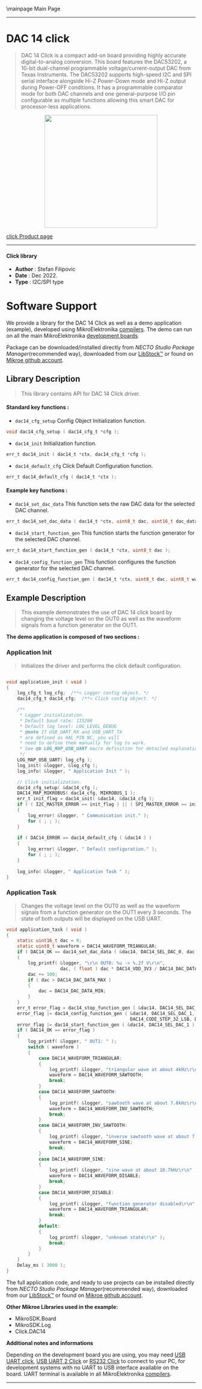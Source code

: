 \mainpage Main Page

---
# DAC 14 click

> DAC 14 Click is a compact add-on board providing highly accurate digital-to-analog conversion. This board features the DAC53202, a 10-bit dual-channel programmable voltage/current-output DAC from Texas Instruments. The DAC53202 supports high-speed I2C and SPI serial interface alongside Hi-Z Power-Down mode and Hi-Z output during Power-OFF conditions. It has a programmable comparator mode for both DAC channels and one general-purpose I/O pin configurable as multiple functions allowing this smart DAC for processor-less applications.

<p align="center">
  <img src="https://download.mikroe.com/images/click_for_ide/dac14_click.png" height=300px>
</p>

[click Product page](https://www.mikroe.com/dac-14-click)

---


#### Click library

- **Author**        : Stefan Filipovic
- **Date**          : Dec 2022.
- **Type**          : I2C/SPI type


# Software Support

We provide a library for the DAC 14 Click
as well as a demo application (example), developed using MikroElektronika
[compilers](https://www.mikroe.com/necto-studio).
The demo can run on all the main MikroElektronika [development boards](https://www.mikroe.com/development-boards).

Package can be downloaded/installed directly from *NECTO Studio Package Manager*(recommended way), downloaded from our [LibStock&trade;](https://libstock.mikroe.com) or found on [Mikroe github account](https://github.com/MikroElektronika/mikrosdk_click_v2/tree/master/clicks).

## Library Description

> This library contains API for DAC 14 Click driver.

#### Standard key functions :

- `dac14_cfg_setup` Config Object Initialization function.
```c
void dac14_cfg_setup ( dac14_cfg_t *cfg );
```

- `dac14_init` Initialization function.
```c
err_t dac14_init ( dac14_t *ctx, dac14_cfg_t *cfg );
```

- `dac14_default_cfg` Click Default Configuration function.
```c
err_t dac14_default_cfg ( dac14_t *ctx );
```

#### Example key functions :

- `dac14_set_dac_data` This function sets the raw DAC data for the selected DAC channel.
```c
err_t dac14_set_dac_data ( dac14_t *ctx, uint8_t dac, uint16_t dac_data );
```

- `dac14_start_function_gen` This function starts the function generator for the selected DAC channel.
```c
err_t dac14_start_function_gen ( dac14_t *ctx, uint8_t dac );
```

- `dac14_config_function_gen` This function configures the function generator for the selected DAC channel.
```c
err_t dac14_config_function_gen ( dac14_t *ctx, uint8_t dac, uint8_t waveform, uint8_t code_step, uint8_t slew_rate );
```

## Example Description

> This example demonstrates the use of DAC 14 click board by changing the voltage level
on the OUT0 as well as the waveform signals from a function generator on the OUT1.

**The demo application is composed of two sections :**

### Application Init

> Initializes the driver and performs the click default configuration.

```c

void application_init ( void )
{
    log_cfg_t log_cfg;  /**< Logger config object. */
    dac14_cfg_t dac14_cfg;  /**< Click config object. */

    /** 
     * Logger initialization.
     * Default baud rate: 115200
     * Default log level: LOG_LEVEL_DEBUG
     * @note If USB_UART_RX and USB_UART_TX 
     * are defined as HAL_PIN_NC, you will 
     * need to define them manually for log to work. 
     * See @b LOG_MAP_USB_UART macro definition for detailed explanation.
     */
    LOG_MAP_USB_UART( log_cfg );
    log_init( &logger, &log_cfg );
    log_info( &logger, " Application Init " );

    // Click initialization.
    dac14_cfg_setup( &dac14_cfg );
    DAC14_MAP_MIKROBUS( dac14_cfg, MIKROBUS_1 );
    err_t init_flag = dac14_init( &dac14, &dac14_cfg );
    if ( ( I2C_MASTER_ERROR == init_flag ) || ( SPI_MASTER_ERROR == init_flag ) )
    {
        log_error( &logger, " Communication init." );
        for ( ; ; );
    }
    
    if ( DAC14_ERROR == dac14_default_cfg ( &dac14 ) )
    {
        log_error( &logger, " Default configuration." );
        for ( ; ; );
    }
    
    log_info( &logger, " Application Task " );
}

```

### Application Task

> Changes the voltage level on the OUT0 as well as the waveform signals from a function
generator on the OUT1 every 3 seconds. The state of both outputs will be displayed on the USB UART.

```c
void application_task ( void )
{
    static uint16_t dac = 0;
    static uint8_t waveform = DAC14_WAVEFORM_TRIANGULAR;
    if ( DAC14_OK == dac14_set_dac_data ( &dac14, DAC14_SEL_DAC_0, dac ) )
    {
        log_printf( &logger, "\r\n OUT0: %u -> %.2f V\r\n", 
                    dac, ( float ) dac * DAC14_VDD_3V3 / DAC14_DAC_DATA_MAX );
        dac += 100;
        if ( dac > DAC14_DAC_DATA_MAX )
        {
            dac = DAC14_DAC_DATA_MIN;
        }
    }
    err_t error_flag = dac14_stop_function_gen ( &dac14, DAC14_SEL_DAC_1 );
    error_flag |= dac14_config_function_gen ( &dac14, DAC14_SEL_DAC_1, waveform,
                                              DAC14_CODE_STEP_32_LSB, DAC14_SLEW_RATE_4_US );
    error_flag |= dac14_start_function_gen ( &dac14, DAC14_SEL_DAC_1 );
    if ( DAC14_OK == error_flag )
    {
        log_printf( &logger, " OUT1: " );
        switch ( waveform )
        {
            case DAC14_WAVEFORM_TRIANGULAR:
            {
                log_printf( &logger, "triangular wave at about 4kHz\r\n" );
                waveform = DAC14_WAVEFORM_SAWTOOTH;
                break;
            }
            case DAC14_WAVEFORM_SAWTOOTH:
            {
                log_printf( &logger, "sawtooth wave at about 7.8kHz\r\n" );
                waveform = DAC14_WAVEFORM_INV_SAWTOOTH;
                break;
            }
            case DAC14_WAVEFORM_INV_SAWTOOTH:
            {
                log_printf( &logger, "inverse sawtooth wave at about 7.8kHz\r\n" );
                waveform = DAC14_WAVEFORM_SINE;
                break;
            }
            case DAC14_WAVEFORM_SINE:
            {
                log_printf( &logger, "sine wave at about 10.7kHz\r\n" );
                waveform = DAC14_WAVEFORM_DISABLE;
                break;
            }
            case DAC14_WAVEFORM_DISABLE:
            {
                log_printf( &logger, "function generator disabled\r\n" );
                waveform = DAC14_WAVEFORM_TRIANGULAR;
                break;
            }
            default:
            {
                log_printf( &logger, "unknown state\r\n" );
                break;
            }
        }
    }
    Delay_ms ( 3000 );
}
```

The full application code, and ready to use projects can be installed directly from *NECTO Studio Package Manager*(recommended way), downloaded from our [LibStock&trade;](https://libstock.mikroe.com) or found on [Mikroe github account](https://github.com/MikroElektronika/mikrosdk_click_v2/tree/master/clicks).

**Other Mikroe Libraries used in the example:**

- MikroSDK.Board
- MikroSDK.Log
- Click.DAC14

**Additional notes and informations**

Depending on the development board you are using, you may need
[USB UART click](https://www.mikroe.com/usb-uart-click),
[USB UART 2 Click](https://www.mikroe.com/usb-uart-2-click) or
[RS232 Click](https://www.mikroe.com/rs232-click) to connect to your PC, for
development systems with no UART to USB interface available on the board. UART
terminal is available in all MikroElektronika
[compilers](https://shop.mikroe.com/compilers).

---

